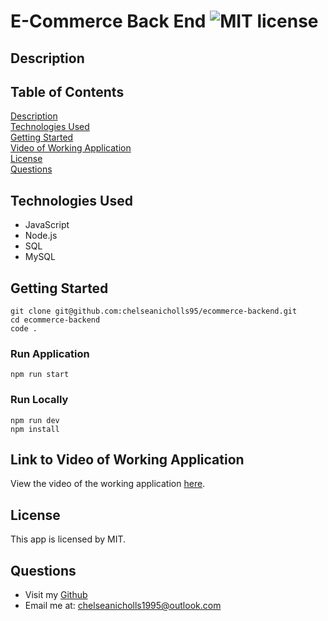 # E-Commerce Back End ![MIT license](https://img.shields.io/badge/license-MIT-green)

## Description

## Table of Contents

[Description](#description)  
[Technologies Used](#technologies-used)  
[Getting Started](#getting-started)  
[Video of Working Application](#link-to-video-of-working-application)  
[License](#license)  
[Questions](#questions)

## Technologies Used

- JavaScript
- Node.js
- SQL
- MySQL

## Getting Started

```
git clone git@github.com:chelseanicholls95/ecommerce-backend.git
cd ecommerce-backend
code .
```

### Run Application

```
npm run start
```

### Run Locally

```
npm run dev
npm install
```

## Link to Video of Working Application

View the video of the working application [here]().

## License

This app is licensed by MIT.

## Questions

- Visit my [Github](https://github.com/chelseanicholls95)
- Email me at: chelseanicholls1995@outlook.com

